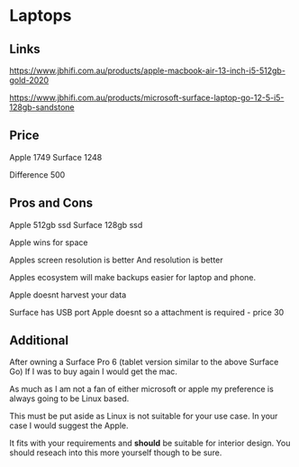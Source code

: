 # Laptops

## Links

https://www.jbhifi.com.au/products/apple-macbook-air-13-inch-i5-512gb-gold-2020

https://www.jbhifi.com.au/products/microsoft-surface-laptop-go-12-5-i5-128gb-sandstone

## Price

Apple 1749
Surface 1248

Difference 500

## Pros and Cons

Apple 512gb ssd
Surface 128gb ssd

Apple wins for space

Apples screen resolution is better And resolution is better

Apples ecosystem will make backups easier for laptop and phone.

Apple doesnt harvest your data

Surface has USB port Apple doesnt so a attachment is required - price 30

## Additional

After owning a Surface Pro 6 (tablet version similar to the above Surface Go) If I was to buy again I would get the mac.

As much as I am not a fan of either microsoft or apple my preference is always going to be Linux based.

This must be put aside as Linux is not suitable for your use case. In your case I would suggest the Apple.

It fits with your requirements and **should** be suitable for interior design. You should reseach into this more yourself though to be sure.

